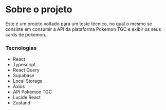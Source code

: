 # Sobre o projeto

<p>Este é um projeto voltado para um teste técnico, no qual o mesmo se consiste em consumir a API da plataforma Pokemon TGC e exibir os seus cards de pokemon.</p>


### Tecnologias

- React
- Typescript
- React Query
- Supabase
- Local Storage
- Axios
- API Pokemon TGC
- Lucide React
- Zustand